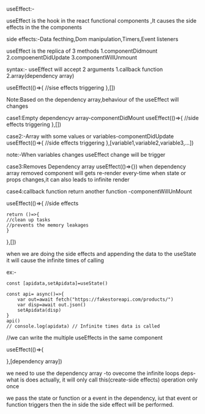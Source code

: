 
useEffect:-

useEffect is the hook in the react functional components ,It causes the side effects in the the components

side effects:-Data fecthing,Dom manipulation,Timers,Event listeners

useEffect is the replica of 3 methods
1.componentDidmount
2.compoenentDidUpdate
3.componentWillUnmount

syntax:- useEffect will accept 2 arguments
1.callback function
2.array(dependency array)

useEffect(()=>{
    //sise effects triggering
},[])

Note:Based on the dependency array,behaviour of the useEffect will changes

case1:Empty dependencyv array-componentDidMount
useEffect(()=>{
    //side effects triggering
},[])

case2:-Array with some values or variables-componentDidUpdate
useEffect(()=>{
    //side effects triggering
},[variable1,variable2,variable3,...])

note:-When variables changes useEffect change will be trigger

case3:Removes Dependency array
useEffect(()=>{})
when dependency array removed component will gets re-render every-time when state or props changes,it can also leads to infinite render

case4:callback function return another function -componentWillUnMount

useEffect(()=>{
    //side effects
    
    return ()=>{
    //clean up tasks
    //prevents the memory leakages
    }
},[])


when we are doing the side effects and appending the data to the useState it will cause the infinite times of calling

ex:-

    const [apidata,setApidata]=useState()

    const api= async()=>{
        var out=await fetch("https://fakestoreapi.com/products/")
        var disp=await out.json()
        setApidata(disp)
    }
    api()
    // console.log(apidata) // Infinite times data is called


//we can write the multiple useEffects in the same component

useEffect(()=>{

},[dependency array])

we need to use the dependency array -to ovecome the infinite loops
deps-what is does actually, it will only call this(create-side effects) operation only once



we pass the state or function or a event in the dependency, iut that event or function triggers then the in side the side effect will be performed.